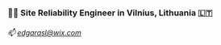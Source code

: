 ### 👨‍🚀 Site Reliability Engineer in Vilnius, Lithuania 🇱🇹
###### 📫 [edgarasl@wix.com](mailto:edgaras.lisauskas@icloud.com)

<!--
**elisauskas/elisauskas** is a ✨ _special_ ✨ repository because its `README.md` (this file) appears on your GitHub profile.

Here are some ideas to get you started:

- 🔭 I’m currently working on ...
- 🌱 I’m currently learning ...
- 👯 I’m looking to collaborate on ...
- 🤔 I’m looking for help with ...
- 💬 Ask me about ...
- 📫 How to reach me: ...
- 😄 Pronouns: ...
- ⚡ Fun fact: ...
-->
